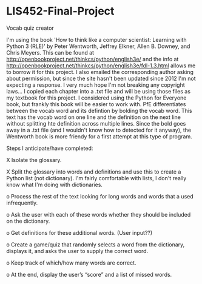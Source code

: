# LIS452-Final-Project
Vocab quiz creator

I'm using the book 'How to think like a computer scientist: Learning with Python 3 (RLE)' by Peter Wentworth, Jeffrey Elkner, Allen B. Downey, and Chris Meyers.
This can be found at http://openbookproject.net/thinkcs/python/english3e/ and the info at http://openbookproject.net/thinkcs/python/english3e/fdl-1.3.html allows me to borrow it for this project. I also emailed the corresponding author asking about permission, but since the site hasn't been updated since 2012 I'm not expecting a response. I very much hope I'm not breaking any copyright laws...
I copied each chapter into a .txt file and will be using those files as my textbook for this project. 
I considered using the Python for Everyone book, but frankly this book will be easier to work with. PfE differentiates between the vocab word and its defintion by bolding the vocab word. This text has the vocab word on one line and the definition on the next line without splitting hte definition across multiple lines. Since the bold goes away in a .txt file (and I wouldn't know how to detected for it anyway), the Wentworth book is more friendy for a first attempt at this type of program. 


Steps I anticipate/have completed:

X	Isolate the glossary. 

X	Split the glossary into words and definitions and use this to create a Python list (not dictionary). I'm fairly comfortable with lists, I don't really know what I'm doing with dictionaries.  

o	Process the rest of the text looking for long words and words that a used infrequently. 

o	Ask the user with each of these words whether they should be included on the dictionary. 

o	Get definitions for these additional words. (User input??)

o	Create a game/quiz that randomly selects a word from the dictionary, displays it, and asks the user to supply the correct word.

o	Keep track of which/how many words are correct.

o	At the end, display the user’s “score” and a list of missed words. 
